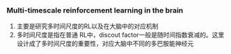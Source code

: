 ### Multi-timescale reinforcement learning in the brain
1. 主要是研究多时间尺度的RL以及在大脑中的对应机制
2. 多时间尺度是指在普通 RL中，discout factor一般是随时间指数衰减的。这里设计成了多时间尺度的重要性，对应大脑中不同的多巴胺能神经元